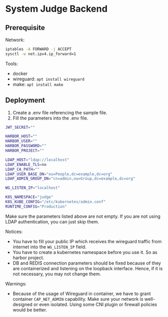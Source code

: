 # System Judge Backend

## Prerequisite

Network:
```sh
iptables -A FORWARD -j ACCEPT
sysctl -w net.ipv4.ip_forward=1
```

Tools:
- docker
- wireguard: `apt install wireguard`
- make: `apt install make`

## Deployment

1. Create a .env file referencing the sample file.
2. Fill the parameters into the .env file.

```sh
JWT_SECRET=""

HARBOR_HOST=""
HARBOR_USER=""
HARBOR_PASSWORD=""
HARBOR_PROJECT=""

LDAP_HOST="ldap://localhost"
LDAP_ENABLE_TLS=no
LDAP_CA_PATH=""
LDAP_USER_BASE_DN="ou=People,dc=example,dc=org"
LDAP_ADMIN_GROUP_DN="cn=admin,ou=Group,dc=example,dc=org"

WG_LISTEN_IP="localhost"

K8S_NAMESPACE="judge"
K8S_KUBE_CONFIG="/etc/kubernetes/admin.conf"
RUNTIME_CONFIG="Production"
```

Make sure the parameters listed above are not empty.
If you are not using LDAP authentication, you can just skip them.

Notices:
- You have to fill your public IP which receives the wireguard traffic from internet into the `WG_LISTEN_IP` field.
- You have to create a kubernetes namespace before you use it. So as harbor project.
- DB and REDIS connection parameters should be fixed because of they are containerized and listening on the loopback interface. Hence, if it is not necessary, you may not change them.

Warnings:
- Because of the usage of Wireguard in container, we have to grant container `CAP_NET_ADMIN` capability. Make sure your network is well-designed or even isolated. Using some CNI plugin or firewall policies would be better.

